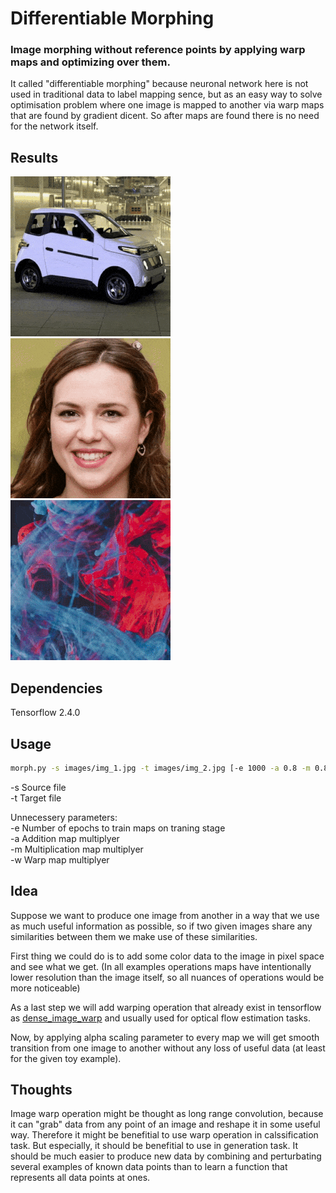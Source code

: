 # Differentiable Morphing

### Image morphing without reference points by applying warp maps and optimizing over them.  
It called "differentiable morphing" because neuronal network here is not used in traditional data to label mapping sence, but as an easy way to solve optimisation problem where one image is mapped to another via warp maps that are found by gradient dicent. So after maps are found there is no need for the network itself.

## Results
![example 1](images/example_1.gif)
![example 2](images/example_2.gif)
![example 3](images/example_3.gif)

## Dependencies

Tensorflow 2.4.0

## Usage

```bash
morph.py -s images/img_1.jpg -t images/img_2.jpg [-e 1000 -a 0.8 -m 0.8 -w 0.3]
```
-s Source file  
-t Target file  
  
Unnecessery parameters:  
-e Number of epochs to train maps on traning stage  
-a Addition map multiplyer  
-m Multiplication map multiplyer  
-w Warp map multiplyer  
  
## Idea
Suppose we want to produce one image from another in a way that we use as much useful information as possible, so if two given images share any similarities between them we make use of these similarities.

First thing we could do is to add some color data to the image in pixel space and see what we get. (In all examples operations maps have intentionally lower resolution than the image itself, so all nuances of operations would be more noticeable)  



As a last step we will add warping operation that already exist in tensorflow as [dense_image_warp](https://www.tensorflow.org/addons/api_docs/python/tfa/image/dense_image_warp) and usually used for optical flow estimation tasks. 

Now, by applying alpha scaling parameter to every map we will get smooth transition from one image to another without any loss of useful data (at least for the given toy example).

## Thoughts
Image warp operation might be thought as long range convolution, because it can "grab" data from any point of an image and reshape it in some useful way. Therefore it might be benefitial to use warp operation in calssification task. But especially, it should be benefitial to use in generation task. It should be much easier to produce new data by combining and perturbating several examples of known data points than to learn a function that represents all data points at ones.

